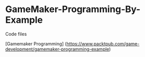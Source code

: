 # GameMaker-Programming-By-Example
Code files

[Gamemaker Programming] (https://www.packtpub.com/game-development/gamemaker-programming-example) 
